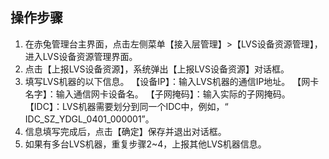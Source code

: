 ## 操作步骤
1. 在赤兔管理台主界面，点击左侧菜单【接入层管理】>【LVS设备资源管理】，进入LVS设备资源管理界面。
2. 点击【上报LVS设备资源】，系统弹出【上报LVS设备资源】对话框。
3. 填写LVS机器的以下信息。
【设备IP】：输入LVS机器的通信IP地址。
【网卡名字】：输入通信网卡设备名。
【子网掩码】：输入实际的子网掩码。
【IDC】：LVS机器需要划分到同一个IDC中，例如，“ IDC_SZ_YDGL_0401_000001”。
4. 信息填写完成后，点击【确定】保存并退出对话框。
5. 如果有多台LVS机器，重复步骤2~4，上报其他LVS机器信息。
